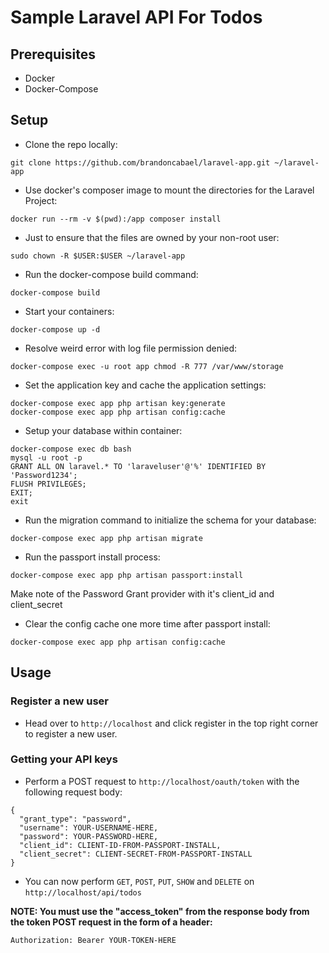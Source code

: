 # Sample Laravel API For Todos

## Prerequisites

* Docker
* Docker-Compose

## Setup

* Clone the repo locally:
```
git clone https://github.com/brandoncabael/laravel-app.git ~/laravel-app
```

* Use docker's composer image to mount the directories for the Laravel Project:
```
docker run --rm -v $(pwd):/app composer install
```

* Just to ensure that the files are owned by your non-root user:
```
sudo chown -R $USER:$USER ~/laravel-app
```

* Run the docker-compose build command:
```
docker-compose build
```

* Start your containers:
```
docker-compose up -d
```

* Resolve weird error with log file permission denied:
```
docker-compose exec -u root app chmod -R 777 /var/www/storage
```

* Set the application key and cache the application settings:
```
docker-compose exec app php artisan key:generate
docker-compose exec app php artisan config:cache
```

* Setup your database within container:
```
docker-compose exec db bash
mysql -u root -p
GRANT ALL ON laravel.* TO 'laraveluser'@'%' IDENTIFIED BY 'Password1234';
FLUSH PRIVILEGES;
EXIT;
exit
```

* Run the migration command to initialize the schema for your database:
```
docker-compose exec app php artisan migrate
```

* Run the passport install process:
```
docker-compose exec app php artisan passport:install
```
Make note of the Password Grant provider with it's client_id and client_secret

* Clear the config cache one more time after passport install:
```
docker-compose exec app php artisan config:cache
```

## Usage

### Register a new user

* Head over to `http://localhost` and click register in the top right corner to register a new user.

### Getting your API keys

* Perform a POST request to `http://localhost/oauth/token` with the following request body:
```
{
  "grant_type": "password",
  "username": YOUR-USERNAME-HERE,
  "password": YOUR-PASSWORD-HERE,
  "client_id": CLIENT-ID-FROM-PASSPORT-INSTALL,
  "client_secret": CLIENT-SECRET-FROM-PASSPORT-INSTALL
}
```

* You can now perform `GET`, `POST`, `PUT`, `SHOW` and `DELETE` on `http://localhost/api/todos`

**NOTE: You must use the "access_token" from the response body from the token POST request in the form of a header:**
```
Authorization: Bearer YOUR-TOKEN-HERE
```